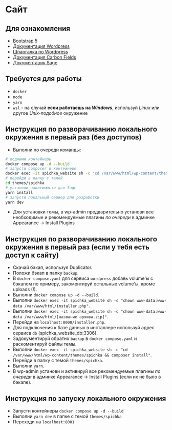 # Сайт

## Для ознакомления

- [Bootstrap 5](https://getbootstrap.com/docs/5.3/getting-started/introduction/)
- [Документация Wordpress](https://wordpress.org/documentation/)
- [Шпаргалка по Wordpress](https://wp-kama.ru/handbook/cheatsheet)
- [Документация Carbon Fields](https://docs.carbonfields.net/)
- [Документация Sage](https://roots.io/sage/docs/)

## Требуется для работы

- `docker`
- `node`
- `yarn`
- `wsl` - на случай **если работаешь на _Windows_**, используй _Linux_ или другое _Unix-подобное_ окружение

## Инструкция по разворачиванию локального окружения в первый раз (без доступов)

- Выполни по очереди команды:
```sh
# подними контейнеры
docker compose up -d --build
# запусти composer в контейнере
docker exec -it spichka_website sh -c "cd /var/www/html/wp-content/themes/spichka && composer install"
# перейди в папку с темой
cd themes/spichka
# установи зависимости для Sage
yarn install
# запусти локальный сервер для разработки
yarn dev
```
- Для установки темы, в wp-admin предварительно установи все необходимые и рекомендуемые плагины _по очереди_ в админке Appearance -> Install Plugins

## Инструкция по разворачиванию локального окружения в первый раз (если у тебя есть доступ к сайту)

- Скачай бэкап, используя Duplicator.
- Положи бэкап в папку `backup`.
- В `docker compose.yaml` для сервиса `wordpress` добавь volume'ы с бэкапом по примеру, закоментируй остальные volume'ы, кроме uploads (!).
- Выполни `docker compose up -d --build`.
- Выполни `docker exec -it spichka_website sh -c "chown www-data:www-data /var/www/html/installer.php"`.
- Выполни `docker exec -it spichka_website sh -c "chown www-data:www-data /var/www/html/[название архива.zip]"`.
- Перейди на `localhost:8000/installer.php`.
- Для подключения к базе данных в инсталлере используй адрес сервиса `db` (spichka_website_db:3306).
- Задокументируй обратно `backup` в `docker compose.yaml` и раскоментируй файлы темы.
- Выполни `docker exec -it spichka_website sh -c "cd /var/www/html/wp-content/themes/spichka && composer install"`.
- Перейди в папку с темой `themes/spichka`.
- Выполни `yarn`.
- В wp-admin установи и активируй все рекомендуемые плагины _по очереди_ в админке Appearance -> Install Plugins (если их не было в бэкапе).

## Инструкция по запуску локального окружения

- Запусти контейнеры `docker compose up -d --build`
- Выполни `yarn dev` в папке с темой `themes/spichka`
- Переходи на `localhost:8001`
